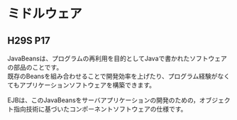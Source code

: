 # ミドルウェア
## H29S P17
JavaBeansは、プログラムの再利用を目的としてJavaで書かれたソフトウェアの部品のことです。  
既存のBeansを組み合わせることで開発効率を上げたり、プログラム経験がなくてもアプリケーションソフトウェアを構築できます。  
  
EJBは、このJavaBeansをサーバアプリケーションの開発のための，オブジェクト指向技術に基づいたコンポーネントソフトウェアの仕様です。
